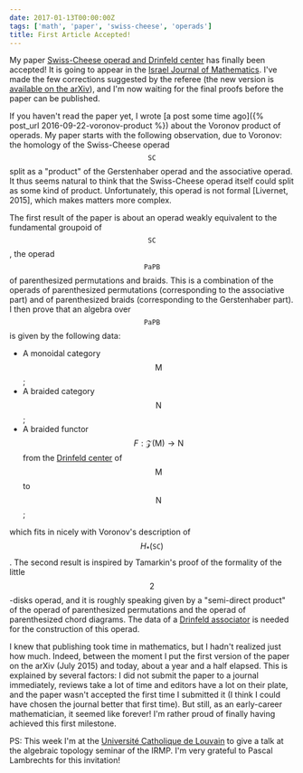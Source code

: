 ```yaml
---
date: 2017-01-13T00:00:00Z
tags: ['math', 'paper', 'swiss-cheese', 'operads']
title: First Article Accepted!
---
```


My paper [Swiss-Cheese operad and Drinfeld center](https://arxiv.org/abs/1507.06844) has finally been accepted! It is going to appear in the [Israel Journal of Mathematics](http://www.ma.huji.ac.il/~ijmath/). I've made the few corrections suggested by the referee (the new version is [available on the arXiv](https://arxiv.org/pdf/1507.06844)), and I'm now waiting for the final proofs before the paper can be published.

If you haven't read the paper yet, I wrote [a post some time ago]({% post_url 2016-09-22-voronov-product %}) about the Voronov product of operads. My paper starts with the following observation, due to Voronov: the homology of the Swiss-Cheese operad $$\mathtt{SC}$$ split as a "product" of the Gerstenhaber operad and the associative operad. It thus seems natural to think that the Swiss-Cheese operad itself could split as some kind of product. Unfortunately, this operad is not formal [Livernet, 2015], which makes matters more complex.
<!--more-->

The first result of the paper is about an operad weakly equivalent to the fundamental groupoid of $$\mathtt{SC}$$, the operad $$\mathtt{PaPB}$$ of parenthesized permutations and braids. This is a combination of the operads of parenthesized permutations (corresponding to the associative part) and of parenthesized braids (corresponding to the Gerstenhaber part). I then prove that an algebra over $$\mathtt{PaPB}$$ is given by the following data:

* A monoidal category $$\mathsf{M}$$;
* A braided category $$\mathsf{N}$$;
* A braided functor $$F : \mathscr{Z}(\mathsf{M}) \to \mathsf{N}$$ from the [Drinfeld center](https://ncatlab.org/nlab/show/Drinfeld+center) of $$\mathsf{M}$$ to $$\mathsf{N}$$;

which fits in nicely with Voronov's description of $$H_*(\mathtt{SC})$$. The second result is inspired by Tamarkin's proof of the formality of the little $$2$$-disks operad, and it is roughly speaking given by a "semi-direct product" of the operad of parenthesized permutations and the operad of parenthesized chord diagrams. The data of a [Drinfeld associator](https://ncatlab.org/nlab/show/Drinfeld+associator) is needed for the construction of this operad.

I knew that publishing took time in mathematics, but I hadn't realized just how much. Indeed, between the moment I put the first version of the paper on the arXiv (July 2015) and today, about a year and a half elapsed. This is explained by several factors: I did not submit the paper to a journal immediately, reviews take a lot of time and editors have a lot on their plate, and the paper wasn't accepted the first time I submitted it (I think I could have chosen the journal better that first time). But still, as an early-career mathematician, it seemed like forever! I'm rather proud of finally having achieved this first milestone.

PS: This week I'm at the [Université Catholique de Louvain](https://uclouvain.be) to give a talk at the algebraic topology seminar of the IRMP. I'm very grateful to Pascal Lambrechts for this invitation!
